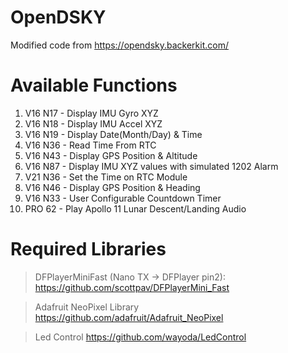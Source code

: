 # OpenDSKY
Modified code from https://opendsky.backerkit.com/

# Available Functions
1.  V16 N17 - Display IMU Gyro XYZ
2.  V16 N18 - Display IMU Accel XYZ
3.  V16 N19 - Display Date(Month/Day) & Time
4.  V16 N36 - Read Time From RTC
5.  V16 N43 - Display GPS Position & Altitude
6.  V16 N87 - Display IMU XYZ values with simulated 1202 Alarm
7.  V21 N36 - Set the Time on RTC Module
8.  V16 N46 - Display GPS Position & Heading
9.  V16 N33 - User Configurable Countdown Timer
10. PRO 62  - Play Apollo 11 Lunar Descent/Landing Audio

# Required Libraries
> DFPlayerMiniFast (Nano TX -> DFPlayer pin2): 
https://github.com/scottpav/DFPlayerMini_Fast

> Adafruit NeoPixel Library 
https://github.com/adafruit/Adafruit_NeoPixel

> Led Control 
https://github.com/wayoda/LedControl
